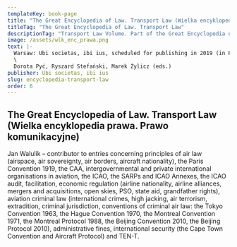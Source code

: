 ```yaml
---
templateKey: book-page
title: "The Great Encyclopedia of Law. Transport Law (Wielka encyklopedia prawa. Prawo komunikacyjne)"
titleTag: "The Great Encyclopedia of Law. Transport Law"
descriptionTag: "Transport Law Volume. Part of the Great Encyclopedia of Law Series"
image: /assets/wlk_enc_prawa.png
text: |-
  Warsaw: Ubi societas, ibi ius, scheduled for publishing in 2019 (in Polish)\
  \
  Dorota Pyć, Ryszard Stefański, Marek Żylicz (eds.)
publisher: Ubi societas, ibi ius
slug: encyclopedia-transport-law
order: 6
---
```


## The Great Encyclopedia of Law. Transport Law (Wielka encyklopedia prawa. Prawo komunikacyjne)

Jan Walulik – contributor to entries concerning principles of air law (airspace, air sovereignty, air borders, aircraft nationality), the Paris Convention 1919, the CAA, intergovernmental and private international organisations in aviation, the ICAO, the SARPs and ICAO Annexes, the ICAO audit, facilitation, economic regulation (airline nationality, airline alliances, mergers and acquisitions, open skies, PSO, state aid, grandfather rights), aviation criminal law (international crimes, high jacking, air terrorism, extradition, criminal jurisdiction, conventions of criminal air law: the Tokyo Convention 1963, the Hague Convention 1970, the Montreal Convention 1971, the Montreal Protocol 1988, the Beijing Convention 2010, the Beijing Protocol 2010), administrative fines, international security (the Cape Town Convention and Aircraft Protocol) and TEN-T.
